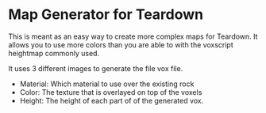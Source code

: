 # Map Generator for Teardown
This is meant as an easy way to create more complex maps for Teardown. It allows you to use more colors than you are able to with the voxscript heightmap commonly used.

It uses 3 different images to generate the file vox file.
- Material: Which material to use over the existing rock
- Color: The texture that is overlayed on top of the voxels 
- Height: The height of each part of of the generated vox.